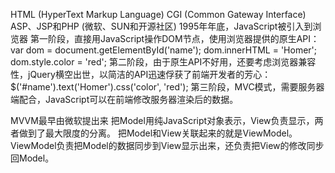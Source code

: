 HTML (HyperText Markup Language)
CGI (Common Gateway Interface)
ASP、JSP和PHP (微软、SUN和开源社区)
1995年年底，JavaScript被引入到浏览器
第一阶段，直接用JavaScript操作DOM节点，使用浏览器提供的原生API：
var dom = document.getElementById('name');
dom.innerHTML = 'Homer';
dom.style.color = 'red';
第二阶段，由于原生API不好用，还要考虑浏览器兼容性，jQuery横空出世，以简洁的API迅速俘获了前端开发者的芳心：
$('#name').text('Homer').css('color', 'red');
第三阶段，MVC模式，需要服务器端配合，JavaScript可以在前端修改服务器渲染后的数据。

MVVM最早由微软提出来
把Model用纯JavaScript对象表示，View负责显示，两者做到了最大限度的分离。
把Model和View关联起来的就是ViewModel。ViewModel负责把Model的数据同步到View显示出来，还负责把View的修改同步回Model。